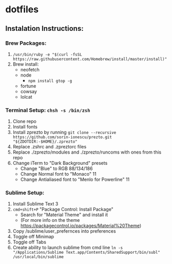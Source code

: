 # dotfiles

## Instalation Instructions:

### Brew Packages:
1. ```/usr/bin/ruby -e "$(curl -fsSL https://raw.githubusercontent.com/Homebrew/install/master/install)"```
2. Brew install:
	* neofetch
	* node
		* ```npm install gtop -g```
	* fortune
	* cowsay
	* lolcat

### Terminal Setup: `chsh -s /bin/zsh`
1. Clone repo
2. Install fonts
3. Install zprezto by running ```git clone --recursive https://github.com/sorin-ionescu/prezto.git "${ZDOTDIR:-$HOME}/.zprezto"```
4. Replace .zshrc and .zpreztorc files
5. Replace ./zprezto/modules and ./zprezto/runcoms with ones from this repo
6. Change iTerm to "Dark Background" presets
	* Change "Blue" to RGB 88/134/186
	* Change Normal font to "Monaco" 11
	* Change Antialiased font to "Menlo for Powerline" 11

### Sublime Setup:
1. Install Sublime Text 3
2. `cmd+shift+P` "Package Control: Install Package"
	* Search for "Material Theme" and install it
	* (For more info on the theme https://packagecontrol.io/packages/Material%20Theme)
3. Copy /sublime/user_prefernces into preferences
4. Toggle off Minimap
5. Toggle off Tabs
6. Create ability to launch sublime from cmd line ```ln -s "/Applications/Sublime Text.app/Contents/SharedSupport/bin/subl" /usr/local/bin/sublime```